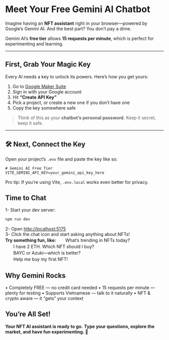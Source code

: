 # Meet Your Free Gemini AI Chatbot

Imagine having an **NFT assistant** right in your browser—powered by Google’s Gemini AI. And the best part? You don’t pay a dime.  

Gemini AI’s **free tier** allows **15 requests per minute**, which is perfect for experimenting and learning.

---

## First, Grab Your Magic Key

Every AI needs a key to unlock its powers. Here’s how you get yours:

1. Go to [Google Maker Suite](https://makersuite.google.com/app/apikey)  
2. Sign in with your Google account  
3. Hit **“Create API Key”**  
4. Pick a project, or create a new one if you don’t have one  
5. Copy the key somewhere safe  

> Think of this as your **chatbot’s personal password**. Keep it secret, keep it safe.  

---

## 🛠️ Next, Connect the Key

Open your project’s `.env` file and paste the key like so:

```env
# Gemini AI Free Tier
VITE_GEMINI_API_KEY=your_gemini_api_key_here
```

Pro tip: If you’re using Vite, ```.env.local``` works even better for privacy.

## Time to Chat
1- Start your dev server:
```bash
npm run dev
```
2- Open [http://localhost:5175](http://localhost:5175)  
3- Click the chat icon and start asking anything about NFTs!  
**Try something fun, like:**
ㅤㅤWhat’s trending in NFTs today?  
ㅤㅤI have 2 ETH. Which NFT should I buy?  
ㅤㅤBAYC or Azuki—which is better?  
ㅤㅤHelp me buy my first NFT!  

## Why Gemini Rocks

• Completely FREE — no credit card needed
• 15 requests per minute — plenty for testing
• Supports Vietnamese — talk to it naturally
• NFT & crypto aware — it “gets” your context

## You’re All Set!
**Your NFT AI assistant is ready to go.**
**Type your questions, explore the market, and have fun experimenting. 🤖**


